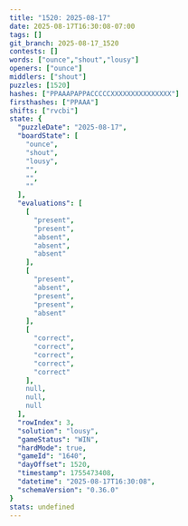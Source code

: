 ```yaml
---
title: "1520: 2025-08-17"
date: 2025-08-17T16:30:08-07:00
tags: []
git_branch: 2025-08-17_1520
contests: []
words: ["ounce","shout","lousy"]
openers: ["ounce"]
middlers: ["shout"]
puzzles: [1520]
hashes: ["PPAAAPAPPACCCCCXXXXXXXXXXXXXXX"]
firsthashes: ["PPAAA"]
shifts: ["rvcbi"]
state: {
  "puzzleDate": "2025-08-17",
  "boardState": [
    "ounce",
    "shout",
    "lousy",
    "",
    "",
    ""
  ],
  "evaluations": [
    [
      "present",
      "present",
      "absent",
      "absent",
      "absent"
    ],
    [
      "present",
      "absent",
      "present",
      "present",
      "absent"
    ],
    [
      "correct",
      "correct",
      "correct",
      "correct",
      "correct"
    ],
    null,
    null,
    null
  ],
  "rowIndex": 3,
  "solution": "lousy",
  "gameStatus": "WIN",
  "hardMode": true,
  "gameId": "1640",
  "dayOffset": 1520,
  "timestamp": 1755473408,
  "datetime": "2025-08-17T16:30:08",
  "schemaVersion": "0.36.0"
}
stats: undefined
---
```

<!-- more -->
